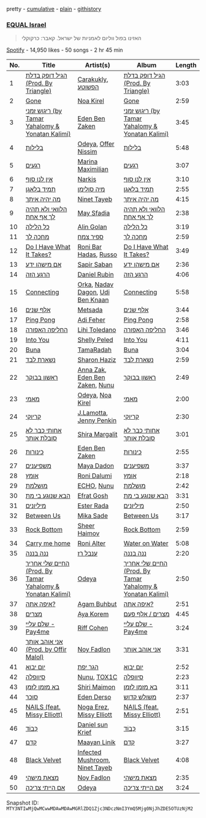 pretty - [cumulative](/playlists/cumulative/37i9dQZF1DWVbXsIvZBlOB.md) - [plain](/playlists/plain/37i9dQZF1DWVbXsIvZBlOB) - [githistory](https://github.githistory.xyz/mackorone/spotify-playlist-archive/blob/main/playlists/plain/37i9dQZF1DWVbXsIvZBlOB)

### [EQUAL Israel](https://open.spotify.com/playlist/37i9dQZF1DWVbXsIvZBlOB)

> האזינו בפול ווליום לאמניות של ישראל\. קאבר: כרקוקלי

[Spotify](https://open.spotify.com/user/spotify) - 14,950 likes - 50 songs - 2 hr 45 min

| No. | Title | Artist(s) | Album | Length |
|---|---|---|---|---|
| 1 | [הגיל דופק בדלת \(Prod\. By Triangle\)](https://open.spotify.com/track/2trg8gUn9D8OJfbtnpXMdH) | [Carakukly](https://open.spotify.com/artist/7hEYcTJuBYjhekQukXWBWu), [הפשוטע](https://open.spotify.com/artist/7m92aMieltH5ZpodCEHfnb) | [הגיל דופק בדלת \(Prod\. By Triangle\)](https://open.spotify.com/album/11jCUGmgUmPa7kilqbjvBt) | 3:03 |
| 2 | [Gone](https://open.spotify.com/track/307xzW2nYqkHpnQpt6JM1T) | [Noa Kirel](https://open.spotify.com/artist/1wak0ZG1LUrZPYx8RDTQoD) | [Gone](https://open.spotify.com/album/05hHYbkCCQ4AUKCbja744B) | 2:59 |
| 3 | [ריגוש זמני \(by Tamar Yahalomy & Yonatan Kalimi\)](https://open.spotify.com/track/7j0U0ll8Q31b4sF9uSrTEo) | [Eden Ben Zaken](https://open.spotify.com/artist/2eUKkTNZsIuZzV95DM0cbt) | [ריגוש זמני \(by Tamar Yahalomy & Yonatan Kalimi\)](https://open.spotify.com/album/2Ln37EX208rxYh4eVmTxJS) | 3:45 |
| 4 | [בלילות](https://open.spotify.com/track/3qnR0XicTEzQeWKWYBoLpw) | [Odeya](https://open.spotify.com/artist/28jEBK1RysfSUBHFofFflA), [Offer Nissim](https://open.spotify.com/artist/2U5N2KMBT6aFPrQMygMkhj) | [בלילות](https://open.spotify.com/album/23n9Q5lO4evwyypeE0fQMN) | 5:48 |
| 5 | [רגעים](https://open.spotify.com/track/3sdQMiCQq6fQzKOULtiav3) | [Marina Maximilian](https://open.spotify.com/artist/4ejLVLFQUlsBRYVMcfpzNp) | [רגעים](https://open.spotify.com/album/7EVVtdoYTjekYFqlGPeO7E) | 3:07 |
| 6 | [אין לנו סוף](https://open.spotify.com/track/2eS1TH7IsLKMuG29fejmp4) | [Narkis](https://open.spotify.com/artist/0z60F8toAJCUuhnUdbtFD6) | [אין לנו סוף](https://open.spotify.com/album/4VhPNYhoWuTWcQ9BA40ZQV) | 3:10 |
| 7 | [תמיד בלאגן](https://open.spotify.com/track/286lPLYHPdOxxyku1mYwfX) | [מיה סולימן](https://open.spotify.com/artist/12ft1cfLUNXc6gfM1JzaKR) | [תמיד בלאגן](https://open.spotify.com/album/1btMewQXEsROVHR6gSoidL) | 2:55 |
| 8 | [מה יהיה איתך](https://open.spotify.com/track/0wyjFdOiQF7neJlQu2ij9O) | [Ninet Tayeb](https://open.spotify.com/artist/4oEhVAb4wkpqQbOqVMroI4) | [מה יהיה איתך](https://open.spotify.com/album/0rvFZpnMSm4tsMcUILBHwN) | 4:15 |
| 9 | [הלוואי ולא תהיה לך אף אחת](https://open.spotify.com/track/3468a6o1yV2eyfHfrGyvfu) | [May Sfadia](https://open.spotify.com/artist/4Bl08QHOgjjt8Hcg53iq0j) | [הלוואי ולא תהיה לך אף אחת](https://open.spotify.com/album/5oAs4fisnloqd5Us8yGtJA) | 2:38 |
| 10 | [כל הלילה](https://open.spotify.com/track/0NZdzFYlNLraTjQsMwhlIe) | [Alin Golan](https://open.spotify.com/artist/0e2paefwT1ZqF2uvVq8Ldv) | [כל הלילה](https://open.spotify.com/album/4yUfrpxUlzPGMcbXGapg6D) | 3:19 |
| 11 | [מחכה לך](https://open.spotify.com/track/5QxW05hvqmWTOCykOd4WfT) | [ספיר צמח](https://open.spotify.com/artist/0KPGlr2vRpVSHa3oEtfi4p) | [מחכה לך](https://open.spotify.com/album/7A1Spa4XTLTbZm8uY5sfPK) | 2:59 |
| 12 | [Do I Have What It Takes?](https://open.spotify.com/track/3uHtLxqT4sZwePXxEVlsxz) | [Roni Bar Hadas](https://open.spotify.com/artist/5OZeMBvHIGYKnOg3WfBQ44), [Russo](https://open.spotify.com/artist/0ECpBE2RTJep1cVxNFulEA) | [Do I Have What It Takes?](https://open.spotify.com/album/5A5qWUk96uqadsOWrNBHXq) | 3:49 |
| 13 | [אם מישהו ידע](https://open.spotify.com/track/4AAh2IUAoydGtsrmXV1BA0) | [Sapir Saban](https://open.spotify.com/artist/5Aw431uxuPIJWiPuiEpIWr) | [אם מישהו ידע](https://open.spotify.com/album/1cTBQ1heTAZSpQknL4po0J) | 2:36 |
| 14 | [הרגע הזה](https://open.spotify.com/track/7ijNPOU3Jvc21qAy8lpE7Z) | [Daniel Rubin](https://open.spotify.com/artist/077agqIDRCxkgjNgA0v1pB) | [הרגע הזה](https://open.spotify.com/album/5OVdkLDtvS2gdhcVHGviB7) | 4:06 |
| 15 | [Connecting](https://open.spotify.com/track/2GqLPJfWy6YddJGWPAt2ZY) | [Orka](https://open.spotify.com/artist/694axYJ7pjeqqmZOl6NALd), [Nadav Dagon](https://open.spotify.com/artist/0KEW5NLCT0ZXGrwgWJxaQU), [Udi Ben Knaan](https://open.spotify.com/artist/0dZeNqD3OcD8VJXpg6g9TL) | [Connecting](https://open.spotify.com/album/0KeEzwf96x1WCZJZhi0ORW) | 5:58 |
| 16 | [אלף שנים](https://open.spotify.com/track/0pP4E5AtqJwWrfm7ZxrTtu) | [Metsada](https://open.spotify.com/artist/5xtNnC30AU9vdyK5fziZS0) | [אלף שנים](https://open.spotify.com/album/4LL03NEbbyCnfwLOi2pPSb) | 3:44 |
| 17 | [Ping Pong](https://open.spotify.com/track/6BK9uGq6GDt8QFGQbLResQ) | [Adi Feher](https://open.spotify.com/artist/5aBJJGTiNWhFC6qCDidwyF) | [Ping Pong](https://open.spotify.com/album/4HDqMXKpePDKRtQ7iX2tJX) | 2:58 |
| 18 | [החליפה האפורה](https://open.spotify.com/track/7xuJe7GeVrVvDxRGze1u9M) | [Lihi Toledano](https://open.spotify.com/artist/1zFuOvKD7y6cnjH5RJ0Prx) | [החליפה האפורה](https://open.spotify.com/album/5NEOnDpvFgoyFgVBJVFXvI) | 3:46 |
| 19 | [Into You](https://open.spotify.com/track/3VBYiTfk5Z09UUFssxTUIe) | [Shelly Peled](https://open.spotify.com/artist/5ZEItsgtbJ0twPTNd29wAR) | [Into You](https://open.spotify.com/album/71BzIKBlhJHYWdQXE3cal7) | 4:11 |
| 20 | [Buna](https://open.spotify.com/track/54ErghniqmE0FbaWWI8nCD) | [TamaRadah](https://open.spotify.com/artist/2TQKpzejGpHKF3gqKAPdt0) | [Buna](https://open.spotify.com/album/4uthgvWJkSLC3nKjI8uPdK) | 3:04 |
| 21 | [נשארת לבד](https://open.spotify.com/track/3NbVu9eIZRNSfY7tI4gguf) | [Sharon Haziz](https://open.spotify.com/artist/0HWaHdiaEVDY3ANOSPzJHb) | [נשארת לבד](https://open.spotify.com/album/5HQFsXuPCS8zxXS8rBDOF1) | 2:59 |
| 22 | [ראשון בבוקר](https://open.spotify.com/track/3xtK7rFrJvL5hrBu4vFgf7) | [Anna Zak](https://open.spotify.com/artist/3lVXtKsFTJM8ecY8gqdoCo), [Eden Ben Zaken](https://open.spotify.com/artist/2eUKkTNZsIuZzV95DM0cbt), [Nunu](https://open.spotify.com/artist/0wJDdyoTfE5SuqPNFvi2lG) | [ראשון בבוקר](https://open.spotify.com/album/4yXN6hkRfpYm4AshupuLn4) | 2:49 |
| 23 | [מאמי](https://open.spotify.com/track/0iTSkLz9biPGVXqTSrkkNd) | [Odeya](https://open.spotify.com/artist/28jEBK1RysfSUBHFofFflA), [Noa Kirel](https://open.spotify.com/artist/1wak0ZG1LUrZPYx8RDTQoD) | [מאמי](https://open.spotify.com/album/75PctryEK8QcxFQyEF37bc) | 2:00 |
| 24 | [קריוקי](https://open.spotify.com/track/4hw7CHZvOxEmTWBg8729CZ) | [J.Lamotta](https://open.spotify.com/artist/76O0DRobXGao078KT0xci8), [Jenny Penkin](https://open.spotify.com/artist/30BQvdG9vRDDXZtEEyELke) | [קריוקי](https://open.spotify.com/album/3McTG0AulBIvhIR4j6QI9w) | 2:30 |
| 25 | [אחותי כבר לא סובלת אותך](https://open.spotify.com/track/6clAq1cGO4PYimAmzelTmL) | [Shira Margalit](https://open.spotify.com/artist/3fuBh15tUjQVjzVZ3u73rz) | [אחותי כבר לא סובלת אותך](https://open.spotify.com/album/50V1UPWQyk6uGVdIm8WgC5) | 3:01 |
| 26 | [כינורות](https://open.spotify.com/track/01H5jdEyPwM4rhc7gTWLgt) | [Eden Ben Zaken](https://open.spotify.com/artist/2eUKkTNZsIuZzV95DM0cbt) | [כינורות](https://open.spotify.com/album/7wGjAH5AKWpqrhGEWOOaqs) | 2:55 |
| 27 | [משפיענים](https://open.spotify.com/track/1riszebbgh0yIfxj0mrnuJ) | [Maya Dadon](https://open.spotify.com/artist/2CFhpsYDfBaq8q9enYLdBG) | [משפיענים](https://open.spotify.com/album/3AsoW2hX0D8PwokcM2wneO) | 3:37 |
| 28 | [אומץ](https://open.spotify.com/track/4SrqTVvWCagcDGtq9be2u8) | [Roni Dalumi](https://open.spotify.com/artist/5yjmxaLSoZEnkIWJRAmhQe) | [אומץ](https://open.spotify.com/album/7Cvpb9DLQGqCVqnDNYBJEV) | 2:18 |
| 29 | [מושלמת](https://open.spotify.com/track/0jxvn0Efq7d65OGQAV8N7s) | [ECHO](https://open.spotify.com/artist/5Ezb2z7gSLMpXaG0oyacpW), [Nunu](https://open.spotify.com/artist/0wJDdyoTfE5SuqPNFvi2lG) | [מושלמת](https://open.spotify.com/album/0tbdja4mA0ZVsmxyqvRsap) | 2:42 |
| 30 | [הבא שנוגע בי מת](https://open.spotify.com/track/1i4kcAV0Sbs9wJPmD8GPAD) | [Efrat Gosh](https://open.spotify.com/artist/31rjcnxNmi1OZHp6Ld7LLA) | [הבא שנוגע בי מת](https://open.spotify.com/album/7DUxPFr2TgIYc5jdLGBAWS) | 3:31 |
| 31 | [מיליונים](https://open.spotify.com/track/24fYXSdvSb6zBFvzNN5lkl) | [Ester Rada](https://open.spotify.com/artist/7JTo5JZjCoBQ7CLUqnkw3g) | [מיליונים](https://open.spotify.com/album/5eAxUHBAHphUbTsY9ImPIH) | 2:50 |
| 32 | [Between Us](https://open.spotify.com/track/1iSAcQFAiSuCaFjKm7Wcof) | [Mika Sade](https://open.spotify.com/artist/0kROWsDsrudeisdMchbraW) | [Between Us](https://open.spotify.com/album/4occFG8reElejLnGd2KyTb) | 3:17 |
| 33 | [Rock Bottom](https://open.spotify.com/track/586CTpvu8wf98jSuMcM3gH) | [Sheer Haimov](https://open.spotify.com/artist/4iwsoEswW7lHcsgIHsO3pd) | [Rock Bottom](https://open.spotify.com/album/06F0m1IxFzxvmhM71vUNfV) | 2:59 |
| 34 | [Carry me home](https://open.spotify.com/track/3qbz1mAfj4tEygh3KAtuog) | [Roni Alter](https://open.spotify.com/artist/2QZYh3YAFWqpJHf01j0DbN) | [Water on Water](https://open.spotify.com/album/4ODnE9lIwYG32OtBiokX8P) | 5:08 |
| 35 | [ננה בננה](https://open.spotify.com/track/2un3eax2X0XgvF1ixBlw8O) | [ענבל רז](https://open.spotify.com/artist/31h1Tt25QjurO3YixXtJ5Y) | [ננה בננה](https://open.spotify.com/album/4a8a0ZjvWDneAYbGWUl0t7) | 2:20 |
| 36 | [החיים שלי אחריך \(‏Prod\. By Tamar Yahalomy & Yonatan Kalimi\)](https://open.spotify.com/track/0urIdTVIjmPX5i9dsIusQj) | [Odeya](https://open.spotify.com/artist/28jEBK1RysfSUBHFofFflA) | [החיים שלי אחריך \(‏Prod\. By Tamar Yahalomy & Yonatan Kalimi\)](https://open.spotify.com/album/7kcDQOhUa1aPr9A7bRlg14) | 2:50 |
| 37 | [איפה אתה?](https://open.spotify.com/track/1EA8nSZ2nT9Lu9ZqwTwVW7) | [Agam Buhbut](https://open.spotify.com/artist/3JPKPnzWJGjccn8SnjwA5i) | [איפה אתה?](https://open.spotify.com/album/68LfK2qQQd7fLZzNFJT0kN) | 2:51 |
| 38 | [מצרים](https://open.spotify.com/track/5ClWK5AX04zMv2JXBxXScI) | [Aya Korem](https://open.spotify.com/artist/2elW0LtvW7wtgObGfNlH25) | [מצרים / אלף פעם](https://open.spotify.com/album/7FZSF9I5w3UySVddWFbTAN) | 4:45 |
| 39 | [שלם עליי \- Pay4me](https://open.spotify.com/track/5oBfXbiGMO4YN2vahPCm2Q) | [Riff Cohen](https://open.spotify.com/artist/3yKO4z2CeXv9sxD1zSw0Sg) | [שלם עליי \- Pay4me](https://open.spotify.com/album/0dlqp2x3x8Y2UoqLJ8Pka9) | 3:24 |
| 40 | [אני אוהב אותך \(Prod\. by Offir Malol\)](https://open.spotify.com/track/3RWhzp0KIMmqB5mJxi1e3p) | [Noy Fadlon](https://open.spotify.com/artist/4VFtBffxanXW7fbw1xH7at) | [אני אוהב אותך](https://open.spotify.com/album/6bMWo4jKSJTR5KndNMessC) | 3:31 |
| 41 | [יום יבוא](https://open.spotify.com/track/6BNHpkH8xxsVVrKlvVpQPQ) | [הגר יפת](https://open.spotify.com/artist/0yuzd9F7msg9MS8MTzQOmy) | [יום יבוא](https://open.spotify.com/album/6keqEBqfKcUxj4ilmUyrqf) | 2:52 |
| 42 | [סיוופלה](https://open.spotify.com/track/3xoOOmHo07QA9Q7ng1aplW) | [Nunu](https://open.spotify.com/artist/0wJDdyoTfE5SuqPNFvi2lG), [TOX1C](https://open.spotify.com/artist/6Z46xqyaiWM6DMQY3EblAp) | [סיוופלה](https://open.spotify.com/album/7wHnlFe5drIJIPsl9y2qw8) | 2:23 |
| 43 | [בא מזמן לזמן](https://open.spotify.com/track/3yAT1YCcxHYfzopKSawQM1) | [Shiri Maimon](https://open.spotify.com/artist/3giniJpo19Md4V5Plataq2) | [בא מזמן לזמן](https://open.spotify.com/album/0OrbuQERxJJ0glkoE3KzTs) | 3:11 |
| 44 | [סוכר](https://open.spotify.com/track/6MppVuQjxN9rV4jnI2nypy) | [Eden Derso](https://open.spotify.com/artist/7sG6GYc2AsX0HNOkVdGCO4) | [משולש קדוש](https://open.spotify.com/album/5hk5va1tbx2mlGNsc9EYrJ) | 2:37 |
| 45 | [NAILS \(feat\. Missy Elliott\)](https://open.spotify.com/track/318MngwqDyMYOzhDcZkUoq) | [Noga Erez](https://open.spotify.com/artist/5VwCIS8jdx9ZHjApLFNrTZ), [Missy Elliott](https://open.spotify.com/artist/2wIVse2owClT7go1WT98tk) | [NAILS \(feat\. Missy Elliott\)](https://open.spotify.com/album/250tsczCTKdauTN2QJgak4) | 2:51 |
| 46 | [כָּבוֹד](https://open.spotify.com/track/50MKWXRphRZPAWHm1o9Dn7) | [Daniel sun Krief](https://open.spotify.com/artist/1SLLGXX3xcLqUuYpBDvJQm) | [כָּבוֹד](https://open.spotify.com/album/4uhBSCwAjVHz2Bl7uwVQrE) | 3:15 |
| 47 | [קדם](https://open.spotify.com/track/39MGd1DWkfjbsywhal4Hhh) | [Maayan Linik](https://open.spotify.com/artist/6RzuwCbcn7Lxkg32uUcHLR) | [קדם](https://open.spotify.com/album/1yStdlqzam9jBtPpAPmUgW) | 3:27 |
| 48 | [Black Velvet](https://open.spotify.com/track/0UyvpiRpS6aR33jAHweZbL) | [Infected Mushroom](https://open.spotify.com/artist/6S2tas4z6DyIklBajDqJxI), [Ninet Tayeb](https://open.spotify.com/artist/4oEhVAb4wkpqQbOqVMroI4) | [Black Velvet](https://open.spotify.com/album/2sLR9P3xAhR74bmiyK6V8i) | 4:08 |
| 49 | [מצאת מישהי](https://open.spotify.com/track/4phgRAtdNFqGb6UWjYBGdQ) | [Noy Fadlon](https://open.spotify.com/artist/4VFtBffxanXW7fbw1xH7at) | [מצאת מישהי](https://open.spotify.com/album/3z2YU9BcESc9kcCmzmksEo) | 2:35 |
| 50 | [אם הייתי צריכה](https://open.spotify.com/track/79h6P8bV0ENtq6Vmhkpewr) | [Odeya](https://open.spotify.com/artist/28jEBK1RysfSUBHFofFflA) | [אם הייתי צריכה](https://open.spotify.com/album/5B3xBhi3cYWXHcl8uFNDYm) | 3:24 |

Snapshot ID: `MTY3NTIwMjQwMCwwMDAwMDAwMGRlZDQ1Zjc3NDczNmI3YmQ5Mjg0NjJhZDE5OTUzNjM2`
